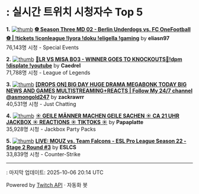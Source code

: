 # : 실시간 트위치 시청자수 Top 5

**1.** [![thumb](https://static-cdn.jtvnw.net/previews-ttv/live_user_eliasn97-320x180.jpg)](https://twitch.tv/eliasn97)
**[⚽ Season Three MD 02 - Berlin Underdogs vs. FC OneFootball ⚽ | !tickets !iconleague !lyora !doku !eligella !gaming](https://twitch.tv/eliasn97)** by **eliasn97**<br>76,143명 시청  - Special Events

**2.** [![thumb](https://static-cdn.jtvnw.net/previews-ttv/live_user_caedrel-320x180.jpg)](https://twitch.tv/Caedrel)
**[🔴LR VS MISA BO3 - WINNER GOES TO KNOCKOUTS🔴!dpm !displate !youtube](https://twitch.tv/Caedrel)** by **Caedrel**<br>71,788명 시청  - League of Legends

**3.** [![thumb](https://static-cdn.jtvnw.net/previews-ttv/live_user_zackrawrr-320x180.jpg)](https://twitch.tv/zackrawrr)
**[[DROPS ON] BIG DAY HUGE DRAMA MEGABONK TODAY BIG NEWS AND GAMES MULTISTREAMING+REACTS | Follow My 24/7 channel @asmongold247](https://twitch.tv/zackrawrr)** by **zackrawrr**<br>40,531명 시청  - Just Chatting

**4.** [![thumb](https://static-cdn.jtvnw.net/previews-ttv/live_user_papaplatte-320x180.jpg)](https://twitch.tv/Papaplatte)
**[☀️ GEILE MÄNNER MACHEN GEILE SACHEN ☀️ CA 21 UHR JACKBOX ☀️ REACTIONS ☀️ TIKTOKS ☀️](https://twitch.tv/Papaplatte)** by **Papaplatte**<br>35,928명 시청  - Jackbox Party Packs

**5.** [![thumb](https://static-cdn.jtvnw.net/previews-ttv/live_user_eslcs-320x180.jpg)](https://twitch.tv/ESLCS)
**[LIVE: MOUZ vs. Team Falcons - ESL Pro League Season 22 - Stage 2 Round #3](https://twitch.tv/ESLCS)** by **ESLCS**<br>33,839명 시청  - Counter-Strike


---
: 마지막 업데이트: 2025-10-06 20:14 UTC

Powered by [Twitch API](https://dev.twitch.tv/docs/api/reference) · 자동화 봇
